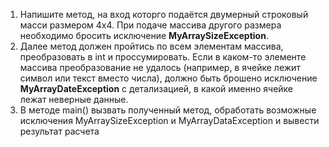 1. Напишите метод, на вход которго подаётся двумерный строковый масси размером 4х4.
    При подаче массива другого размера необходимо бросить исключение **MyArraySizeException**.  
2. Далее метод должен пройтись по всем элементам массива, преобразовать в int  и проссумировать.
   Если в каком-то элементе массива преобразование не удалось (например, в ячейке лежит символ или текст вместо числа), должно быть брошено исключение **MyArrayDateException** с детализацией, в какой именно ячейке лежат неверные данные.
3. В методе main() вызвать полученный метод, обработать возможные исключения MyArraySizeException и  MyArrayDataException и вывести результат расчета   
